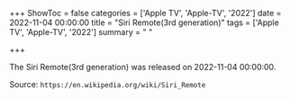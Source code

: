 +++
ShowToc = false
categories = ['Apple TV', 'Apple-TV', '2022']
date = 2022-11-04 00:00:00
title = "Siri Remote(3rd generation)"
tags = ['Apple TV', 'Apple-TV', '2022']
summary = " "

+++

The Siri Remote(3rd generation) was released on 2022-11-04 00:00:00.

Source: `https://en.wikipedia.org/wiki/Siri_Remote`


